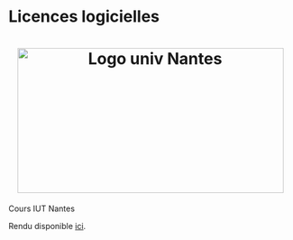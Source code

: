 # Licences logicielles

<h1 align="center">
	<a href="https://wikiadventu.re"><img width=472 height=257 src="https://www.univ-nantes.fr/uas/institutionnel/LOGO/logo+un2012blanc_larg40.png" alt="Logo univ Nantes"/></a>
</h1>

Cours IUT Nantes

Rendu disponible [ici](https://cours-licences.florat.net/).
